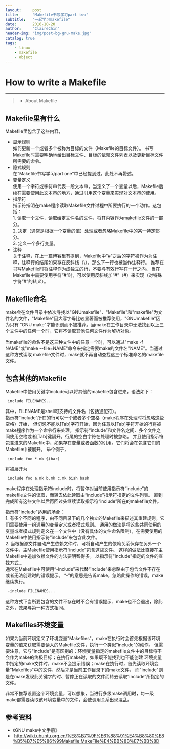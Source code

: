 ```yaml
---
layout:     post
title:      "Makefile书写学习part two"
subtitle:   "一起学习makefile"
date:       2016-10-20
author:     "ClaireChin"
header-img: "img/post-bg-gnu-make.jpg"
catalog: true
tags:
    - linux
    - makefile
    - object
---
```

>

# How to write a Makefile

------

> * About Makefile

## Makefile里有什么

Makefile里包含了这些内容，

* 显示规则
<br>如何更新一个或者多个被称为目标的文件（Makefile的目标文件）。
书写Makefile时需要明确地给出目标文件、目标的依赖文件列表以及更新目标文件所需要的命令。
* 隐式规则
<br>在“Makefile书写学习part one”中已经提到过。此处不再赘述。
* 变量定义
<br>使用一个字符或字符串代表一段文本串，当定义了一个变量以后，Makefile后续在需要使用此文本串的地方，通过引用这个变量来实现对文本串的使用。
* 指示符
<br>指示符指明在make程序读取Makefile文件过程中所要执行的一个动作。这包括：
<br>1. 读取一个文件，读取给定文件名的文件，将其内容作为makefile文件的一部分。
<br>2. 决定（通常是根据一个变量的值）处理或者忽略Makefile中的某一特定部分。
<br>3. 定义一个多行变量。
* 注释
<br>关于注释，在上一篇博客里有提到，Makefile中"#"之后的字符被作为为注释，注释行的结尾如果存在反斜线（\），那么下一行也被当作注释行。
推荐在书写Makefile时将注释作为成独立的行，不要与有效行写在一行之内。
当在Makefile中需要使用字符“#”时，可以使用反斜线加“#”（\#）来实现（对特殊字符“#”的转义）。

## Makefile命名

make会在文件目录中依次寻找以"GNUmakefile"、"Makefile"和"makefile"为文件名的文件，"Makefile"因大写字母比较显著而被推荐使用，"GNUmakefile"因为只有
"GNU make"才能识别而不被推荐。当make在工作目录中无法找到以上三个文件中的任何一个时，它将不读取其他任何文件作为解析对象。

当makefile的命名不是这三种文件中的任意一个时，可以通过"make -f NAME"或"make --file=NAME"命令来指定需要make的文件名"NAME"。当通过这种方式读取
makefile文件时，make就不再自动查找这三个标准命名的makefile文件。

## 包含其他的Makefile

Makefile中使用关键字include可以将其他的makefile包含进来，语法如下：

     include FILENAMES...
    
其中，FILENAME是shell可支持的文件名（包括通配符）。
<br>指示符“include”所在的行可以一个或者多个空格（make程序在处理时将忽略这些空格）开始，
但切忌不能以[Tab]字符开始，因为任意以[Tab]字符开始的行将被make程序作为一个命令行来处理。
指示符“include”和文件名之间、多个文件之间使用空格或者[Tab]键隔开。行尾的空白字符在处理时被忽略。
并且使用指示符包含进来的Makefile中，如果存在变量或者函数的引用。它们将会在包含它们的Makefile中被展开。
举个例子，

     include foo *.mk $(bar)
     
将被展开为

     include foo a.mk b.mk c.mk bish bash

make程序在处理指示符include时，将暂停对当前使用指示符“include”的makefile文件的读取，而转去依此读取由“include”指示符指定的文件列表。
直到完成所有这些文件以后再回过头继续读取指示符“include”所在的makefile文件。

指示符"include"适用的场合：
<br>1. 有多个不同的程序，由不同目录下的几个独立的Makefile来描述其重建规则。它们需要使用一组通用的变量定义或者模式规则。
通用的做法是将这些共同使用的变量或者模式规则定义在一个文件中（没有具体的文件命名限制），在需要使用的Makefile中使用指示符“include”来包含此文件。
<br>2. 当根据源文件自动产生依赖文件时，可将自动产生的依赖关系保存在另外一个文件中，主Makefile使用指示符“include”包含这些文件。
这样的做法比直接在主Makefile中追加依赖文件的方法要明智得多。
以指示符"include"指定的文件的查找方式...
<br>通常在Makefile中可使用“-include”来代替“include”来忽略由于包含文件不存在或者无法创建时的错误提示。
“-”的意思是告诉make，忽略此操作的错误，make继续执行。

     -include FILENAMES...
     
这种方式下当所要包含的文件不存在时不会有错误提示、make也不会退出，除此之外，效果与第一种方式相同。

## Makefiles环境变量

如果为当前环境定义了环境变量"Makefiles"，make在执行时会首先根据该环境变量的值来获取需要读入的Makefile文件，执行一个类似"include"的动作。
但需要注意，它与"include"是有区别的：环境变量指定的makefile文件中的目标将不会作为make的终极目标；在执行make时，如果既不能找到也不能创建
环境变量中指定的make文件时，make不会提示错误；make在执行时，首先读取环境变量"Makefiles"中的文件，然后才是当前工作目录下的make文件，
而"include"则是在make发现此关键字的时、暂停正在读取的文件而转去读取“include”所指定的文件。

非常不推荐设置这个环境变量，可以想象，当进行多级make调用时，每一级make都需要读取该环境变量中的文件，会使调用关系出现混乱。

## 参考资料

* 《GNU make中文手册》
*  <http://wiki.ubuntu.org.cn/%E8%B7%9F%E6%88%91%E4%B8%80%E8%B5%B7%E5%86%99Makefile:MakeFile%E4%BB%8B%E7%BB%8D>
